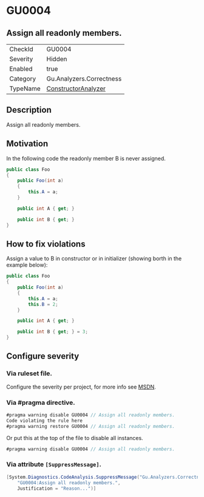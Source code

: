 # GU0004
## Assign all readonly members.

<!-- start generated table -->
<table>
<tr>
  <td>CheckId</td>
  <td>GU0004</td>
</tr>
<tr>
  <td>Severity</td>
  <td>Hidden</td>
</tr>
<tr>
  <td>Enabled</td>
  <td>true</td>
</tr>
<tr>
  <td>Category</td>
  <td>Gu.Analyzers.Correctness</td>
</tr>
<tr>
  <td>TypeName</td>
  <td><a href="https://github.com/GuOrg/Gu.Analyzers/blob/master/Gu.Analyzers.Analyzers/NodeAnalyzers/ConstructorAnalyzer.cs">ConstructorAnalyzer</a></td>
</tr>
</table>
<!-- end generated table -->

## Description

Assign all readonly members.

## Motivation

In the following code the readonly member B is never assigned.

```c#
public class Foo
{
    public Foo(int a)
    {
        this.A = a;
    }

    public int A { get; }

    public int B { get; }
}
```

## How to fix violations

Assign a value to B in constructor or in initializer (showing borth in the example below):

```c#
public class Foo
{
    public Foo(int a)
    {
        this.A = a;
        this.B = 2;
    }

    public int A { get; }

    public int B { get; } = 3;
}
```

<!-- start generated config severity -->
## Configure severity

### Via ruleset file.

Configure the severity per project, for more info see [MSDN](https://msdn.microsoft.com/en-us/library/dd264949.aspx).

### Via #pragma directive.
```C#
#pragma warning disable GU0004 // Assign all readonly members.
Code violating the rule here
#pragma warning restore GU0004 // Assign all readonly members.
```

Or put this at the top of the file to disable all instances.
```C#
#pragma warning disable GU0004 // Assign all readonly members.
```

### Via attribute `[SuppressMessage]`.

```C#
[System.Diagnostics.CodeAnalysis.SuppressMessage("Gu.Analyzers.Correctness", 
    "GU0004:Assign all readonly members.", 
    Justification = "Reason...")]
```
<!-- end generated config severity -->